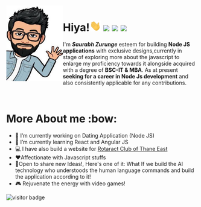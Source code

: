 <div style="float:left"> <img align="left" src="https://raw.githubusercontent.com/Rebel0504/Rebel0504/main/bitemoji2.jpeg" width="150px" height="200px" alt="bitemoji"/></div>

<h1>Hiya!<img src="https://raw.githubusercontent.com/ABSphreak/ABSphreak/master/gifs/Hi.gif" width="30px" /> 
 <a href="mailto:jetli0504@gmail.com"><img src="https://img.shields.io/badge/-Gmail-c14438?style=flat&logo=Gmail&logoColor=white" /></a>
 <a href="https://www.linkedin.com/in/saurabh-zurunge-2aaa2a131"><img src="https://img.shields.io/badge/-Saurabh%20Zurunge-0072b1?style=flat&logo=Linkedin&logoColor=white" /></a>
 <a href="https://t.me/geekJS"><img src="https://img.shields.io/badge/-@geekJS-0088CC?style=flat&logo=Telegram&logoColor=white" /></a>
</h1>
<p> I'm <b><i>Saurabh Zurunge</i></b> esteem for building <b>Node JS applications</b> with exclusive designs,currently in stage of exploring more about the javascript to enlarge my proficiency towards it alongside acquired with a degree of <b>BSC-IT & MBA</b>. As at present <b>seeking for a career in Node Js development</b> and also consistently applicable for any contributions.</p>

<br>
<h1 align="left">More About me :bow:</h1>
 
 
- 🔭 I’m currently working on Dating Application (Node JS)
- 🌱 I’m currently learning React and Angular JS 
- :computer: I have also build a website for <a href="https://www.rcthaneeast.com">Rotaract Club of Thane East</a>
- :heart:Affectionate with Javascript stuffs  
- 💬Open to share new Ideas!, Here's one of it: What If we build the AI technology who understoods the human language commands and build the application according to it!
- :video_game: Rejuvenate the energy with video games!




<img src="https://github-readme-stats.vercel.app/api?username=Rebel0504&show_icons=true&theme=gruvbox" alt="visitor badge"/>
